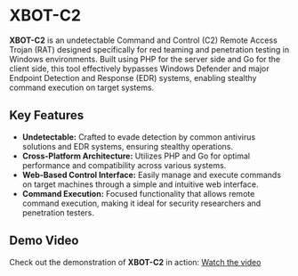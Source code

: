 # XBOT-C2

**XBOT-C2** is an undetectable Command and Control (C2) Remote Access Trojan (RAT) designed specifically for red teaming and penetration testing in Windows environments. Built using PHP for the server side and Go for the client side, this tool effectively bypasses Windows Defender and major Endpoint Detection and Response (EDR) systems, enabling stealthy command execution on target systems.

## Key Features

- **Undetectable:** Crafted to evade detection by common antivirus solutions and EDR systems, ensuring stealthy operations.
- **Cross-Platform Architecture:** Utilizes PHP and Go for optimal performance and compatibility across various systems.
- **Web-Based Control Interface:** Easily manage and execute commands on target machines through a simple and intuitive web interface.
- **Command Execution:** Focused functionality that allows remote command execution, making it ideal for security researchers and penetration testers.

## Demo Video

Check out the demonstration of **XBOT-C2** in action: [Watch the video](https://github.com/1amrahul/XBot-C2/blob/main/demo.mp4)


